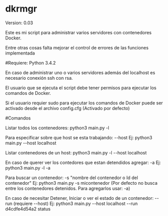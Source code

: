 # dkrmgr
Version: 0.03

Este es mi script para administrar varios servidores con contenedores Docker.

Entre otras cosas falta mejorar el control de errores de las funciones implementada



#Requiere:
Python 3.4.2

En caso de administrar uno o varios servidores además del localhost es necesario conexión ssh con rsa.

El usuario que se ejecuta el script debe tener permisos para ejecutar los comandos de Docker.

Si el usuario requier sudo para ejecutar los comandos de Docker puede ser activado desde el archivo config.cfg (Activado por defecto)

#Comandos

Listar todos los contenedores:  python3 main.py -l

Para especificar sobre que host se esta trabajando: --host  Ej: python3 main.py --host localhost

Listar contenedores de un host: python3 main.py -l --host localhost

En caso de querer ver los contedores que estan detendidos agregar: -a  Ej:  python3 main.py -l -a

Para buscar un contenedor: -s "nombre del contenedor o Id del contenedor"  Ej:  python3 main.py -s micontenedor
(Por defecto no busca entre los contenedores detenidos. Para agregarlos usar: -a)

En caso de necesitar Detener, Iniciar o ver el estado de un contenedor: --run  (requiere --host) Ej: python3 main.py --host localhost --run d4cdfe4d54a2 status
